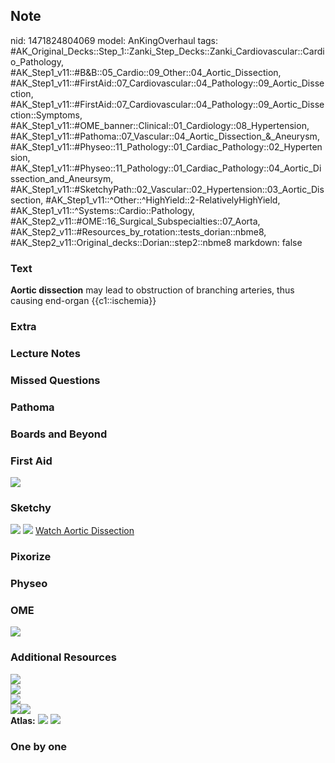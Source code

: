 ## Note
nid: 1471824804069
model: AnKingOverhaul
tags: #AK_Original_Decks::Step_1::Zanki_Step_Decks::Zanki_Cardiovascular::Cardio_Pathology, #AK_Step1_v11::#B&B::05_Cardio::09_Other::04_Aortic_Dissection, #AK_Step1_v11::#FirstAid::07_Cardiovascular::04_Pathology::09_Aortic_Dissection, #AK_Step1_v11::#FirstAid::07_Cardiovascular::04_Pathology::09_Aortic_Dissection::Symptoms, #AK_Step1_v11::#OME_banner::Clinical::01_Cardiology::08_Hypertension, #AK_Step1_v11::#Pathoma::07_Vascular::04_Aortic_Dissection_&_Aneurysm, #AK_Step1_v11::#Physeo::11_Pathology::01_Cardiac_Pathology::02_Hypertension, #AK_Step1_v11::#Physeo::11_Pathology::01_Cardiac_Pathology::04_Aortic_Dissection_and_Aneursym, #AK_Step1_v11::#SketchyPath::02_Vascular::02_Hypertension::03_Aortic_Dissection, #AK_Step1_v11::^Other::^HighYield::2-RelativelyHighYield, #AK_Step1_v11::^Systems::Cardio::Pathology, #AK_Step2_v11::#OME::16_Surgical_Subspecialties::07_Aorta, #AK_Step2_v11::#Resources_by_rotation::tests_dorian::nbme8, #AK_Step2_v11::Original_decks::Dorian::step2::nbme8
markdown: false

### Text
<div>
  <div>
    <b>Aortic dissection</b> may lead to obstruction of branching
    arteries, thus causing end-organ {{c1::ischemia}}
  </div>
</div>

### Extra


### Lecture Notes


### Missed Questions


### Pathoma


### Boards and Beyond


### First Aid
<img src="tmpxZak5b.png">

### Sketchy
<img src=
"SketchyMedical%202019-12-22%2017-46-00_1566160514431.jpg">
<img src="Zoverall%20picture%20(10)_1566160514431.jpg"> <a href=
"https://dashboard.sketchy.com/study/medical/courses/medical-pathophysiology/units/medical-pathophysiology-vascular/videos/medical-pathophysiology-vascular-hypertension-aortic-dissection?utm_source=anki&utm_medium=partnership&utm_campaign=february_update&utm_content=medical">
Watch Aortic Dissection</a>

### Pixorize


### Physeo


### OME
<div class="ome-widget">
  <a href=
  "https://onlinemeded.org/spa/cardiology/hypertension/acquire?ref=anki">
  <img src="_OME_AnkiFlashcards_Lesson_4.png"></a>
</div>

### Additional Resources
<div>
  <i><img src="dissection.png" class="resizer"></i>
</div>
<div>
  <i><img src="paste-367782344523777.jpg" class="resizer"></i>
</div>
<div>
  <img src="paste-364101557551105.jpg" class="resizer">
  <div style="text-decoration-line: underline; font-weight: bold;">
  </div>
  <div style="text-decoration-line: underline; font-weight: bold;">
  </div>
</div><i><img src="add.png" class="resizer"><img src=
"paste-358333416472577.jpg" class="resizer"></i>
<div><b>Atlas:</b> <img src="tmpKyTGt8.png" class="resizer">
<img src="tmp6xByvA.png" class="resizer"></div>

### One by one

